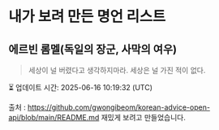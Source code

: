 # 내가 보려 만든 명언 리스트

##  에르빈 롬멜(독일의 장군, 사막의 여우)
> 세상이 널 버렸다고 생각하지마라. 세상은 널 가진 적이 없다.


⏳ 업데이트 시간: 2025-06-16 10:19:32 (UTC)

출처 : https://github.com/gwongibeom/korean-advice-open-api/blob/main/README.md
재밌게 보려고 만들었습니다.
